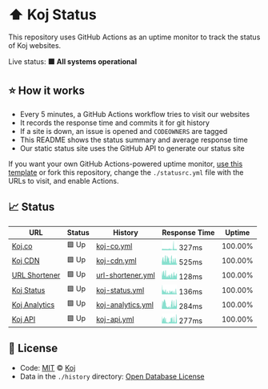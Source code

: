 # ⬆️ Koj Status

This repository uses GitHub Actions as an uptime monitor to track the status of Koj websites.

Live status: <!--live status--> **🟩 All systems operational**

## ⭐ How it works

- Every 5 minutes, a GitHub Actions workflow tries to visit our websites
- It records the response time and commits it for git history
- If a site is down, an issue is opened and `CODEOWNERS` are tagged
- This README shows the status summary and average response time
- Our static status site uses the GitHub API to generate our status site

If you want your own GitHub Actions-powered uptime monitor, [use this template](https://docs.github.com/en/github/creating-cloning-and-archiving-repositories/creating-a-repository-from-a-template) or fork this repository, change the `./statusrc.yml` file with the URLs to visit, and enable Actions.

## 📈 Status

<!--start: status pages-->

| URL | Status | History | Response Time | Uptime |
| --- | ------ | ------- | ------------- | ------ |
| [Koj.co](https://koj.co) | 🟩 Up | [koj-co.yml](https://github.com/koj-co/status/commits/master/history/koj-co.yml) | <img alt="Response time graph" src="./history/koj-co.png" height="20"> 327ms | 100.00%
| [Koj CDN](https://kojcdn.com) | 🟩 Up | [koj-cdn.yml](https://github.com/koj-co/status/commits/master/history/koj-cdn.yml) | <img alt="Response time graph" src="./history/koj-cdn.png" height="20"> 525ms | 100.00%
| [URL Shortener](https://go.koj.co) | 🟩 Up | [url-shortener.yml](https://github.com/koj-co/status/commits/master/history/url-shortener.yml) | <img alt="Response time graph" src="./history/url-shortener.png" height="20"> 128ms | 100.00%
| [Koj Status](https://status.koj.co) | 🟩 Up | [koj-status.yml](https://github.com/koj-co/status/commits/master/history/koj-status.yml) | <img alt="Response time graph" src="./history/koj-status.png" height="20"> 136ms | 100.00%
| [Koj Analytics](https://analytics.koj.co) | 🟩 Up | [koj-analytics.yml](https://github.com/koj-co/status/commits/master/history/koj-analytics.yml) | <img alt="Response time graph" src="./history/koj-analytics.png" height="20"> 284ms | 100.00%
| [Koj API](https://api.koj.co) | 🟩 Up | [koj-api.yml](https://github.com/koj-co/status/commits/master/history/koj-api.yml) | <img alt="Response time graph" src="./history/koj-api.png" height="20"> 277ms | 100.00%

<!--end: status pages-->

## 📄 License

- Code: [MIT](./LICENSE) © [Koj](https://koj.co)
- Data in the `./history` directory: [Open Database License](https://opendatacommons.org/licenses/odbl/1-0/)
